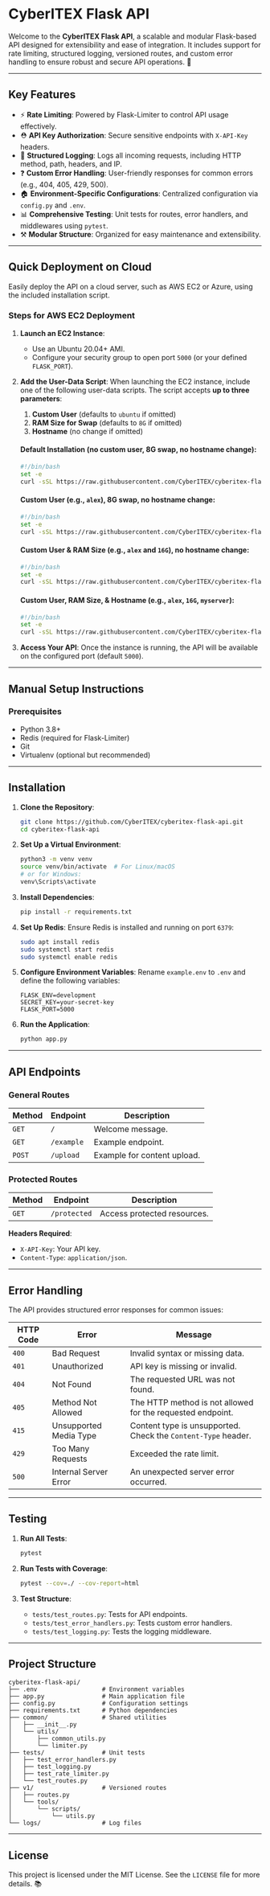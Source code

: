 # CyberITEX Flask API

Welcome to the **CyberITEX Flask API**, a scalable and modular Flask-based API designed for extensibility and ease of integration. It includes support for rate limiting, structured logging, versioned routes, and custom error handling to ensure robust and secure API operations. 🚀

---

## **Key Features**
- ⚡ **Rate Limiting**: Powered by Flask-Limiter to control API usage effectively.  
- ⛑ **API Key Authorization**: Secure sensitive endpoints with `X-API-Key` headers.  
- 🔐 **Structured Logging**: Logs all incoming requests, including HTTP method, path, headers, and IP.  
- ❓ **Custom Error Handling**: User-friendly responses for common errors (e.g., 404, 405, 429, 500).  
- 🏠 **Environment-Specific Configurations**: Centralized configuration via `config.py` and `.env`.  
- 📊 **Comprehensive Testing**: Unit tests for routes, error handlers, and middlewares using `pytest`.  
- ⚒️ **Modular Structure**: Organized for easy maintenance and extensibility.

---

## **Quick Deployment on Cloud**
Easily deploy the API on a cloud server, such as AWS EC2 or Azure, using the included installation script.

### **Steps for AWS EC2 Deployment**

1. **Launch an EC2 Instance**:
   - Use an Ubuntu 20.04+ AMI.
   - Configure your security group to open port `5000` (or your defined `FLASK_PORT`).

2. **Add the User-Data Script**:
   When launching the EC2 instance, include one of the following user-data scripts. The script accepts **up to three parameters**:

   1. **Custom User** (defaults to `ubuntu` if omitted)  
   2. **RAM Size for Swap** (defaults to `8G` if omitted)  
   3. **Hostname** (no change if omitted)

   #### **Default Installation** (no custom user, 8G swap, no hostname change):
   ```bash
   #!/bin/bash
   set -e
   curl -sSL https://raw.githubusercontent.com/CyberITEX/cyberitex-flask-api/main/user-data/install.sh | bash
   ```

   #### **Custom User** (e.g., `alex`), 8G swap, no hostname change:
   ```bash
   #!/bin/bash
   set -e
   curl -sSL https://raw.githubusercontent.com/CyberITEX/cyberitex-flask-api/main/user-data/install.sh | bash -s -- alex
   ```

   #### **Custom User & RAM Size** (e.g., `alex` and `16G`), no hostname change:
   ```bash
   #!/bin/bash
   set -e
   curl -sSL https://raw.githubusercontent.com/CyberITEX/cyberitex-flask-api/main/user-data/install.sh | bash -s -- alex 16G
   ```

   #### **Custom User, RAM Size, & Hostname** (e.g., `alex`, `16G`, `myserver`):
   ```bash
   #!/bin/bash
   set -e
   curl -sSL https://raw.githubusercontent.com/CyberITEX/cyberitex-flask-api/main/user-data/install.sh | bash -s -- alex 16G myserver
   ```

3. **Access Your API**:
   Once the instance is running, the API will be available on the configured port (default `5000`).

---

## **Manual Setup Instructions**

### **Prerequisites**
- Python 3.8+
- Redis (required for Flask-Limiter)
- Git
- Virtualenv (optional but recommended)

---

## **Installation**

1. **Clone the Repository**:
   ```bash
   git clone https://github.com/CyberITEX/cyberitex-flask-api.git
   cd cyberitex-flask-api
   ```

2. **Set Up a Virtual Environment**:
   ```bash
   python3 -m venv venv
   source venv/bin/activate  # For Linux/macOS
   # or for Windows:
   venv\Scripts\activate
   ```

3. **Install Dependencies**:
   ```bash
   pip install -r requirements.txt
   ```

4. **Set Up Redis**:
   Ensure Redis is installed and running on port `6379`:
   ```bash
   sudo apt install redis
   sudo systemctl start redis
   sudo systemctl enable redis
   ```

5. **Configure Environment Variables**:
   Rename `example.env` to `.env` and define the following variables:
   ```plaintext
   FLASK_ENV=development
   SECRET_KEY=your-secret-key
   FLASK_PORT=5000
   ```

6. **Run the Application**:
   ```bash
   python app.py
   ```

---

## **API Endpoints**

### **General Routes**

| **Method** | **Endpoint** | **Description**             |
|------------|-------------|------------------------------|
| `GET`      | `/`         | Welcome message.            |
| `GET`      | `/example`  | Example endpoint.           |
| `POST`     | `/upload`   | Example for content upload. |

### **Protected Routes**

| **Method** | **Endpoint**  | **Description**              |
|------------|--------------|------------------------------|
| `GET`      | `/protected` | Access protected resources.  |

**Headers Required**:
- `X-API-Key`: Your API key.
- `Content-Type`: `application/json`.

---

## **Error Handling**
The API provides structured error responses for common issues:

| **HTTP Code** | **Error**               | **Message**                                                                 |
|---------------|-------------------------|-----------------------------------------------------------------------------|
| `400`         | Bad Request            | Invalid syntax or missing data.                                            |
| `401`         | Unauthorized           | API key is missing or invalid.                                             |
| `404`         | Not Found              | The requested URL was not found.                                           |
| `405`         | Method Not Allowed     | The HTTP method is not allowed for the requested endpoint.                 |
| `415`         | Unsupported Media Type | Content type is unsupported. Check the `Content-Type` header.              |
| `429`         | Too Many Requests      | Exceeded the rate limit.                                                   |
| `500`         | Internal Server Error  | An unexpected server error occurred.                                       |

---

## **Testing**

1. **Run All Tests**:
   ```bash
   pytest
   ```

2. **Run Tests with Coverage**:
   ```bash
   pytest --cov=./ --cov-report=html
   ```

3. **Test Structure**:
   - `tests/test_routes.py`: Tests for API endpoints.
   - `tests/test_error_handlers.py`: Tests custom error handlers.
   - `tests/test_logging.py`: Tests the logging middleware.

---

## **Project Structure**

```plaintext
cyberitex-flask-api/
├── .env                  # Environment variables
├── app.py                # Main application file
├── config.py             # Configuration settings
├── requirements.txt      # Python dependencies
├── common/               # Shared utilities
│   ├── __init__.py
│   └── utils/
│       ├── common_utils.py
│       └── limiter.py
├── tests/                # Unit tests
│   ├── test_error_handlers.py
│   ├── test_logging.py
│   ├── test_rate_limiter.py
│   └── test_routes.py
├── v1/                   # Versioned routes
│   ├── routes.py
│   └── tools/
│       └── scripts/
│           └── utils.py
└── logs/                 # Log files
```

---

## **License**
This project is licensed under the MIT License. See the `LICENSE` file for more details. 📚